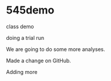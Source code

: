 # 545demo
class demo

doing a trial run


We are going to do some more analyses.

Made a change on GitHub.

Adding more
